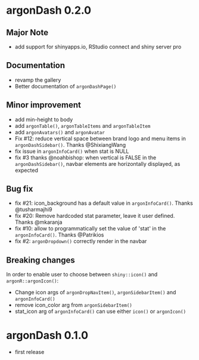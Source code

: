 # argonDash 0.2.0

## Major Note 
- add support for shinyapps.io, RStudio connect and shiny server pro

## Documentation
- revamp the gallery
- Better documentation of `argonDashPage()`

## Minor improvement
- add min-height to body
- add `argonTable()`, `argonTableItems` and `argonTableItem`
- add `argonAvatars()` and `argonAvatar` 
- Fix #12: reduce vertical space between brand logo and menu items in `argonDashSidebar()`. Thanks @ShixiangWang
- fix issue in `argonInfoCard()` when stat is NULL
- fix #3 thanks @noahbishop: when vertical is FALSE in the `argonDashSidebar()`,
navbar elements are horizontally displayed, as expected

## Bug fix
- fix #21: icon_background has a default value in `argonInfoCard()`. Thanks @tusharmajhi9
- fix #20: Remove hardcoded stat parameter, leave it user defined. Thanks @mkaranja
- fix #10: allow to programmatically set the value of 'stat' in the `argonInfoCard()`. Thanks @Patrikios 
- fix #2: `argonDropdown()` correctly render in the navbar

## Breaking changes
In order to enable user to choose between `shiny::icon()` and `argonR::argonIcon()`:
- Change icon args of `argonDropNavItem()`, `argonSidebarItem()` and `argonInfoCard()`
- remove icon_color arg from `argonSidebarItem()`
- stat_icon arg of `argonInfoCard()` can use either `icon()` or `argonIcon()`

# argonDash 0.1.0
- first release